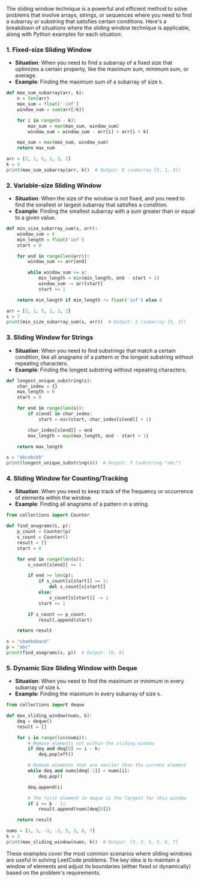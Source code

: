 The sliding window technique is a powerful and efficient method to solve problems that involve arrays, strings, or sequences where you need to find a subarray or substring that satisfies certain conditions. Here's a breakdown of situations where the sliding window technique is applicable, along with Python examples for each situation:

### 1. **Fixed-size Sliding Window**
   - **Situation**: When you need to find a subarray of a fixed size that optimizes a certain property, like the maximum sum, minimum sum, or average.
   - **Example**: Finding the maximum sum of a subarray of size `k`.

   ```python
   def max_sum_subarray(arr, k):
       n = len(arr)
       max_sum = float('-inf')
       window_sum = sum(arr[:k])

       for i in range(n - k):
           max_sum = max(max_sum, window_sum)
           window_sum = window_sum - arr[i] + arr[i + k]

       max_sum = max(max_sum, window_sum)
       return max_sum

   arr = [2, 1, 5, 1, 3, 2]
   k = 3
   print(max_sum_subarray(arr, k))  # Output: 9 (subarray [5, 1, 3])
   ```

### 2. **Variable-size Sliding Window**
   - **Situation**: When the size of the window is not fixed, and you need to find the smallest or largest subarray that satisfies a condition.
   - **Example**: Finding the smallest subarray with a sum greater than or equal to a given value.

   ```python
   def min_size_subarray_sum(s, arr):
       window_sum = 0
       min_length = float('inf')
       start = 0

       for end in range(len(arr)):
           window_sum += arr[end]

           while window_sum >= s:
               min_length = min(min_length, end - start + 1)
               window_sum -= arr[start]
               start += 1

       return min_length if min_length != float('inf') else 0

   arr = [2, 1, 5, 2, 3, 2]
   s = 7
   print(min_size_subarray_sum(s, arr))  # Output: 2 (subarray [5, 2])
   ```

### 3. **Sliding Window for Strings**
   - **Situation**: When you need to find substrings that match a certain condition, like all anagrams of a pattern or the longest substring without repeating characters.
   - **Example**: Finding the longest substring without repeating characters.

   ```python
   def longest_unique_substring(s):
       char_index = {}
       max_length = 0
       start = 0

       for end in range(len(s)):
           if s[end] in char_index:
               start = max(start, char_index[s[end]] + 1)

           char_index[s[end]] = end
           max_length = max(max_length, end - start + 1)

       return max_length

   s = "abcabcbb"
   print(longest_unique_substring(s))  # Output: 3 (substring "abc")
   ```

### 4. **Sliding Window for Counting/Tracking**
   - **Situation**: When you need to keep track of the frequency or occurrence of elements within the window.
   - **Example**: Finding all anagrams of a pattern in a string.

   ```python
   from collections import Counter

   def find_anagrams(s, p):
       p_count = Counter(p)
       s_count = Counter()
       result = []
       start = 0

       for end in range(len(s)):
           s_count[s[end]] += 1

           if end >= len(p):
               if s_count[s[start]] == 1:
                   del s_count[s[start]]
               else:
                   s_count[s[start]] -= 1
               start += 1

           if s_count == p_count:
               result.append(start)

       return result

   s = "cbaebabacd"
   p = "abc"
   print(find_anagrams(s, p))  # Output: [0, 6]
   ```

### 5. **Dynamic Size Sliding Window with Deque**
   - **Situation**: When you need to find the maximum or minimum in every subarray of size `k`.
   - **Example**: Finding the maximum in every subarray of size `k`.

   ```python
   from collections import deque

   def max_sliding_window(nums, k):
       deq = deque()
       result = []

       for i in range(len(nums)):
           # Remove elements not within the sliding window
           if deq and deq[0] == i - k:
               deq.popleft()

           # Remove elements that are smaller than the current element
           while deq and nums[deq[-1]] < nums[i]:
               deq.pop()

           deq.append(i)

           # The first element in deque is the largest for this window
           if i >= k - 1:
               result.append(nums[deq[0]])

       return result

   nums = [1, 3, -1, -3, 5, 3, 6, 7]
   k = 3
   print(max_sliding_window(nums, k))  # Output: [3, 3, 5, 5, 6, 7]
   ```

These examples cover the most common scenarios where sliding windows are useful in solving LeetCode problems. The key idea is to maintain a window of elements and adjust its boundaries (either fixed or dynamically) based on the problem's requirements.